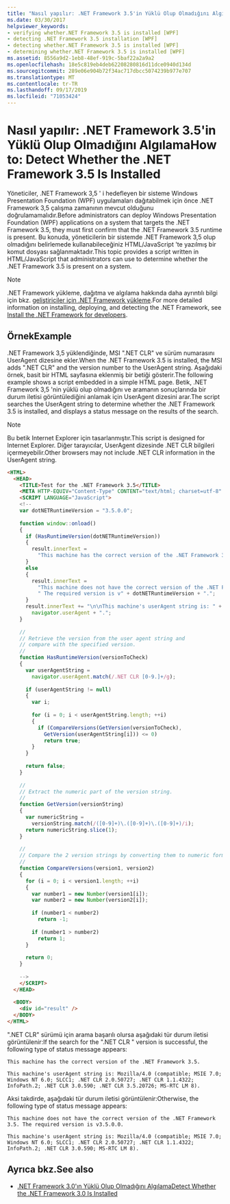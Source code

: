 ```yaml
---
title: "Nasıl yapılır: .NET Framework 3.5'in Yüklü Olup Olmadığını Algılama"
ms.date: 03/30/2017
helpviewer_keywords:
- verifying whether.NET Framework 3.5 is installed [WPF]
- detecting .NET Framework 3.5 installation [WPF]
- detecting whether.NET Framework 3.5 is installed [WPF]
- determining whether.NET Framework 3.5 is installed [WPF]
ms.assetid: 8556a9d2-1eb8-48ef-919c-5baf22a2a9a2
ms.openlocfilehash: 18e5c819eb4deb62208280816d11dce0940d134d
ms.sourcegitcommit: 289e06e904b72f34ac717dbcc5074239b977e707
ms.translationtype: MT
ms.contentlocale: tr-TR
ms.lasthandoff: 09/17/2019
ms.locfileid: "71053424"
---
```

# <a name="how-to-detect-whether-the-net-framework-35-is-installed"></a><span data-ttu-id="043db-102">Nasıl yapılır: .NET Framework 3.5'in Yüklü Olup Olmadığını Algılama</span><span class="sxs-lookup"><span data-stu-id="043db-102">How to: Detect Whether the .NET Framework 3.5 Is Installed</span></span>
<span data-ttu-id="043db-103">Yöneticiler, .NET Framework 3,5 ' i hedefleyen bir sisteme Windows Presentation Foundation (WPF) uygulamaları dağıtabilmek için önce .NET Framework 3,5 çalışma zamanının mevcut olduğunu doğrulamamalıdır.</span><span class="sxs-lookup"><span data-stu-id="043db-103">Before administrators can deploy Windows Presentation Foundation (WPF) applications on a system that targets the .NET Framework 3.5, they must first confirm that the .NET Framework 3.5 runtime is present.</span></span> <span data-ttu-id="043db-104">Bu konuda, yöneticilerin bir sistemde .NET Framework 3,5 olup olmadığını belirlemede kullanabileceğiniz HTML/JavaScript 'te yazılmış bir komut dosyası sağlanmaktadır.</span><span class="sxs-lookup"><span data-stu-id="043db-104">This topic provides a script written in HTML/JavaScript that administrators can use to determine whether the .NET Framework 3.5 is present on a system.</span></span>  
  
> [!NOTE]
> <span data-ttu-id="043db-105">.NET Framework yükleme, dağıtma ve algılama hakkında daha ayrıntılı bilgi için bkz. [geliştiriciler için .NET Framework yükleme](../../install/guide-for-developers.md).</span><span class="sxs-lookup"><span data-stu-id="043db-105">For more detailed information on installing, deploying, and detecting the .NET Framework, see [Install the .NET Framework for developers](../../install/guide-for-developers.md).</span></span>  
  
## <a name="example"></a><span data-ttu-id="043db-106">Örnek</span><span class="sxs-lookup"><span data-stu-id="043db-106">Example</span></span>  
 <span data-ttu-id="043db-107">.NET Framework 3,5 yüklendiğinde, MSI ".NET CLR" ve sürüm numarasını UserAgent dizesine ekler.</span><span class="sxs-lookup"><span data-stu-id="043db-107">When the .NET Framework 3.5 is installed, the MSI adds ".NET CLR" and the version number to the UserAgent string.</span></span> <span data-ttu-id="043db-108">Aşağıdaki örnek, basit bir HTML sayfasına eklenmiş bir betiği gösterir.</span><span class="sxs-lookup"><span data-stu-id="043db-108">The following example shows a script embedded in a simple HTML page.</span></span> <span data-ttu-id="043db-109">Betik, .NET Framework 3,5 'nin yüklü olup olmadığını ve aramanın sonuçlarında bir durum iletisi görüntülediğini anlamak için UserAgent dizesini arar.</span><span class="sxs-lookup"><span data-stu-id="043db-109">The script searches the UserAgent string to determine whether the .NET Framework 3.5 is installed, and displays a status message on the results of the search.</span></span>  
  
> [!NOTE]
> <span data-ttu-id="043db-110">Bu betik Internet Explorer için tasarlanmıştır.</span><span class="sxs-lookup"><span data-stu-id="043db-110">This script is designed for Internet Explorer.</span></span> <span data-ttu-id="043db-111">Diğer tarayıcılar, UserAgent dizesinde .NET CLR bilgileri içermeyebilir.</span><span class="sxs-lookup"><span data-stu-id="043db-111">Other browsers may not include .NET CLR information in the UserAgent string.</span></span>  
  
```html  
<HTML>  
  <HEAD>  
    <TITLE>Test for the .NET Framework 3.5</TITLE>  
    <META HTTP-EQUIV="Content-Type" CONTENT="text/html; charset=utf-8" />  
    <SCRIPT LANGUAGE="JavaScript">  
    <!--  
    var dotNETRuntimeVersion = "3.5.0.0";  
  
    function window::onload()  
    {  
      if (HasRuntimeVersion(dotNETRuntimeVersion))  
      {  
        result.innerText =   
          "This machine has the correct version of the .NET Framework 3.5."  
      }   
      else  
      {  
        result.innerText =   
          "This machine does not have the correct version of the .NET Framework 3.5." +  
          " The required version is v" + dotNETRuntimeVersion + ".";  
      }  
      result.innerText += "\n\nThis machine's userAgent string is: " +   
        navigator.userAgent + ".";  
    }  
  
    //  
    // Retrieve the version from the user agent string and   
    // compare with the specified version.  
    //  
    function HasRuntimeVersion(versionToCheck)  
    {  
      var userAgentString =   
        navigator.userAgent.match(/.NET CLR [0-9.]+/g);  
  
      if (userAgentString != null)  
      {  
        var i;  
  
        for (i = 0; i < userAgentString.length; ++i)  
        {  
          if (CompareVersions(GetVersion(versionToCheck),   
            GetVersion(userAgentString[i])) <= 0)  
            return true;  
        }  
      }  
  
      return false;  
    }  
  
    //  
    // Extract the numeric part of the version string.  
    //  
    function GetVersion(versionString)  
    {  
      var numericString =   
        versionString.match(/([0-9]+)\.([0-9]+)\.([0-9]+)/i);  
      return numericString.slice(1);  
    }  
  
    //  
    // Compare the 2 version strings by converting them to numeric format.  
    //  
    function CompareVersions(version1, version2)  
    {  
      for (i = 0; i < version1.length; ++i)  
      {  
        var number1 = new Number(version1[i]);  
        var number2 = new Number(version2[i]);  
  
        if (number1 < number2)  
          return -1;  
  
        if (number1 > number2)  
          return 1;  
      }  
  
      return 0;  
    }  
  
    -->  
    </SCRIPT>  
  </HEAD>  
  
  <BODY>  
    <div id="result" />  
  </BODY>  
</HTML>  
```  
  
 <span data-ttu-id="043db-112">".NET CLR" sürümü için arama başarılı olursa aşağıdaki tür durum iletisi görüntülenir:</span><span class="sxs-lookup"><span data-stu-id="043db-112">If the search for the ".NET CLR " version is successful, the following type of status message appears:</span></span>  
  
 `This machine has the correct version of the .NET Framework 3.5.`  
  
 `This machine's userAgent string is: Mozilla/4.0 (compatible; MSIE 7.0; Windows NT 6.0; SLCC1; .NET CLR 2.0.50727; .NET CLR 1.1.4322; InfoPath.2; .NET CLR 3.0.590; .NET CLR 3.5.20726; MS-RTC LM 8).`  
  
 <span data-ttu-id="043db-113">Aksi takdirde, aşağıdaki tür durum iletisi görüntülenir:</span><span class="sxs-lookup"><span data-stu-id="043db-113">Otherwise, the following type of status message appears:</span></span>  
  
 `This machine does not have the correct version of the .NET Framework 3.5. The required version is v3.5.0.0.`  
  
 `This machine's userAgent string is: Mozilla/4.0 (compatible; MSIE 7.0; Windows NT 6.0; SLCC1; .NET CLR 2.0.50727; .NET CLR 1.1.4322; InfoPath.2; .NET CLR 3.0.590; MS-RTC LM 8).`  
  
## <a name="see-also"></a><span data-ttu-id="043db-114">Ayrıca bkz.</span><span class="sxs-lookup"><span data-stu-id="043db-114">See also</span></span>

- [<span data-ttu-id="043db-115">.NET Framework 3.0'ın Yüklü Olup Olmadığını Algılama</span><span class="sxs-lookup"><span data-stu-id="043db-115">Detect Whether the .NET Framework 3.0 Is Installed</span></span>](how-to-detect-whether-the-net-framework-3-0-is-installed.md)
